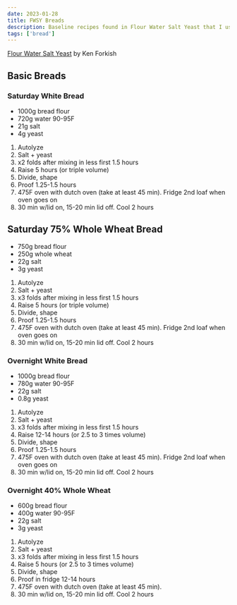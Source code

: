 ```yaml
---
date: 2023-01-28
title: FWSY Breads
description: Baseline recipes found in Flour Water Salt Yeast that I use.
tags: ['bread']
---
```


[Flour Water Salt Yeast](https://duckduckgo.com/?va=t&t=ha&q=flour+water+salt+yeast+book&ia=web) by Ken Forkish

## Basic Breads

### Saturday White Bread

- 1000g bread flour
- 720g water 90-95F
- 21g salt
- 4g yeast

1. Autolyze
2. Salt + yeast
3. x2 folds after mixing in less first 1.5 hours
4. Raise 5 hours (or triple volume)
5. Divide, shape
6. Proof 1.25-1.5 hours
7. 475F oven with dutch oven (take at least 45 min). Fridge 2nd loaf when oven goes on
8. 30 min w/lid on, 15-20 min lid off. Cool 2 hours

## Saturday 75% Whole Wheat Bread

- 750g bread flour
- 250g whole wheat
- 22g salt
- 3g yeast

1. Autolyze
2. Salt + yeast
3. x3 folds after mixing in less first 1.5 hours
4. Raise 5 hours (or triple volume)
5. Divide, shape
6. Proof 1.25-1.5 hours
7. 475F oven with dutch oven (take at least 45 min). Fridge 2nd loaf when oven goes on
8. 30 min w/lid on, 15-20 min lid off. Cool 2 hours

### Overnight White Bread

- 1000g bread flour
- 780g water 90-95F
- 22g salt
- 0.8g yeast

1. Autolyze
2. Salt + yeast
3. x3 folds after mixing in less first 1.5 hours
4. Raise 12-14 hours (or 2.5 to 3 times volume)
5. Divide, shape
6. Proof 1.25-1.5 hours
7. 475F oven with dutch oven (take at least 45 min). Fridge 2nd loaf when oven goes on
8. 30 min w/lid on, 15-20 min lid off. Cool 2 hours

### Overnight 40% Whole Wheat

- 600g bread flour
- 400g water 90-95F
- 22g salt
- 3g yeast

1. Autolyze
2. Salt + yeast
3. x3 folds after mixing in less first 1.5 hours
4. Raise 5 hours (or 2.5 to 3 times volume)
5. Divide, shape
6. Proof in fridge  12-14 hours
7. 475F oven with dutch oven (take at least 45 min).
8. 30 min w/lid on, 15-20 min lid off. Cool 2 hours
